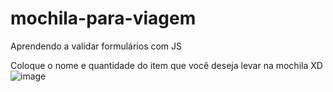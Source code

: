 # mochila-para-viagem
Aprendendo a validar formulários com JS

Coloque o nome e quantidade do item que você deseja levar na mochila XD
![image](https://user-images.githubusercontent.com/98710702/204632579-cb42dd3a-f395-4049-bc27-d4139aec3943.png)
